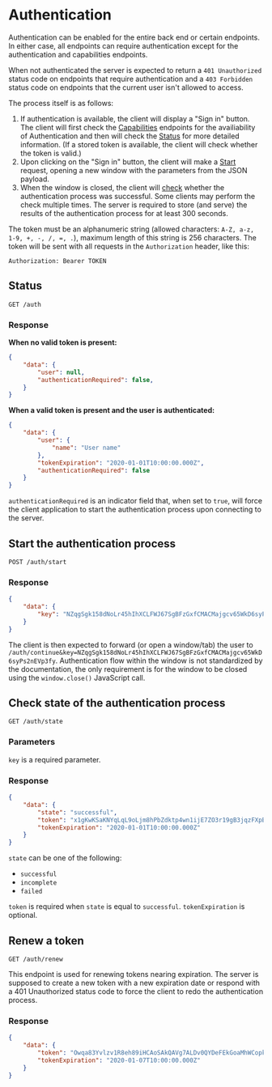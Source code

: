# Authentication

Authentication can be enabled for the entire back end or certain endpoints. In either case, all endpoints can require authentication except for the authentication and capabilities endpoints.

When not authenticated the server is expected to return a `401 Unauthorized` status code on endpoints that require authentication and a `403 Forbidden` status code on endpoints that the current user isn't allowed to access.

The process itself is as follows:

1. If authentication is available, the client will display a "Sign in" button. The client will first check the [Capabilities](../Capabilities) endpoints for the availiability of Authentication and then will check the [Status](#status) for more detailed information. (If a stored token is available, the client will check whether the token is valid.)
2. Upon clicking on the "Sign in" button, the client will make a [Start](#start-the-authentication-process) request, opening a new window with the parameters from the JSON payload.
3. When the window is closed, the client will [check](#check-state-of-the-authentication-process) whether the authentication process was successful. Some clients may perform the check multiple times. The server is required to store (and serve) the results of the authentication process for at least 300 seconds.

The token must be an alphanumeric string (allowed characters: `A-Z, a-z, 1-9, +, -, /, =, .`), maximum length of this string is 256 characters. The token will be sent with all requests in the `Authorization` header, like this:

```Authorization: Bearer TOKEN```

## Status

```GET /auth```

### Response

**When no valid token is present:**

```json
{
    "data": {
        "user": null,
        "authenticationRequired": false,
    }
}
```

**When a valid token is present and the user is authenticated:**

```json
{
    "data": {
        "user": {
            "name": "User name"
        },
        "tokenExpiration": "2020-01-01T10:00:00.000Z",
        "authenticationRequired": false
    }
}
```

`authenticationRequired` is an indicator field that, when set to `true`, will force the client application to start the authentication process upon connecting to the server.

## Start the authentication process

```POST /auth/start```

### Response

```json
{
    "data": {
        "key": "NZqgSgk158dNoLr45hIhXCLFWJ67SgBFzGxfCMACMajgcv65WkD6syPs2nEVp3fy"
    }
}
```

The client is then expected to forward (or open a window/tab) the user to `/auth/continue&key=NZqgSgk158dNoLr45hIhXCLFWJ67SgBFzGxfCMACMajgcv65WkD6syPs2nEVp3fy`. Authentication flow within the window is not standardized by the documentation, the only requirement is for the window to be closed using the `window.close()` JavaScript call.

## Check state of the authentication process

```GET /auth/state```

### Parameters

`key` is a required parameter.

### Response

```json
{
    "data": {
        "state": "successful",
        "token": "x1gKwKSaKNYqLqL9oLjm8hPbZdktp4wn1ijE7ZO3r19gB3jqzFXpBm3MV68yjHIu",
        "tokenExpiration": "2020-01-01T10:00:00.000Z"
    }
}
```

`state` can be one of the following:

* `successful`
* `incomplete`
* `failed`

`token` is required when `state` is equal to `successful`. `tokenExpiration` is optional.

## Renew a token

```GET /auth/renew```

This endpoint is used for renewing tokens nearing expiration. The server is supposed to create a new token with a new expiration date or respond with a 401 Unauthorized status code to force the client to redo the authentication process.

### Response

```json
{
    "data": {
        "token": "Owqa83Yvlzv1R8eh89iHCAoSAkQAVg7ALDv0QYDeFEkGoaMhWCopk4Q0yoTeVDT2",
        "tokenExpiration": "2020-01-07T10:00:00.000Z"
    }
}
```